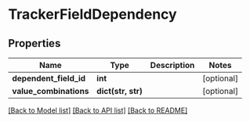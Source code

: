 # TrackerFieldDependency

## Properties
Name | Type | Description | Notes
------------ | ------------- | ------------- | -------------
**dependent_field_id** | **int** |  | [optional] 
**value_combinations** | **dict(str, str)** |  | [optional] 

[[Back to Model list]](../README.md#documentation-for-models) [[Back to API list]](../README.md#documentation-for-api-endpoints) [[Back to README]](../README.md)

